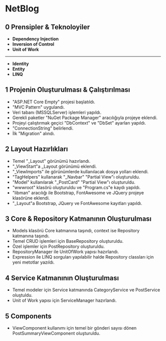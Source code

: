 # NetBlog
## 0 Prensipler & Teknoloyiler
- **Dependency Injection**
- **Inversion of Control**
- **Unit of Work**
---
- **Identity**
- **Entity**
- **LINQ**
## 1 Projenin Oluşturulması & Çalıştırılması
- "ASP.NET Core Empty" projesi başlatıldı.
- "MVC Pattern" uygulandı.
- Veri tabanı (MSSQLServer) işlemleri yapıldı.
- Gerekli paketler "NuGet Package Manager" aracılığıyla projeye eklendi.
- Projeyi çalıştırmak geçici "DbContext" ve "DbSet" ayarları yapıldı.
- "ConnectionString" belirlendi.
- İlk "Migration" alındı.
## 2 Layout Hazırlıkları
- Temel "_Layout" görünümü hazırlandı.
- "_ViewStart"a _Layout görünümü eklendi.
- "_ViewImports" ile görünümlerde kullanılacak dosya yolları eklendi.
- "TagHelpers" kullanarak "_Navbar" "Partial View"ı oluşturuldu.
- "Model" kullanılarak "_PostCard" "Partial View"ı oluşturuldu.
- "wwwroot" klasörü oluşturuldu ve "Program.cs"e kaydı yapıldı.
- "libman" aracılığı ile Bootstrap, FontAwesome ve JQuery projeye klasörüne eklendi.
- "_Layout"a Bootstrap, JQuery ve FontAwesome kayıtları yapıldı.
## 3 Core & Repository Katmanının Oluşturulması
- Models klasörü Core katmanına taşındı, context ise Repository katmanına taşındı.
- Temel CRUD işlemleri için BaseRepository oluşturuldu.
- Özel işlemler için PostRepository oluşturuldu.
- RepositoryManager ile UnitOfWork yapısı hazırlandı.
- Expression ile LINQ sorguları yapılabilir halde Repository classları için yeni metotlar yazıldı.
## 4 Service Katmanının Oluşturulması
- Temel modeler için Service katmanında CategoryService ve PostService oluştuldu.
- Unit of Work yapısı için ServiceManager hazırlandı.
## 5 Components
- ViewComponent kullanımı için temel bir gönderi sayısı dönen PostSummaryViewComponent oluşturuldu.